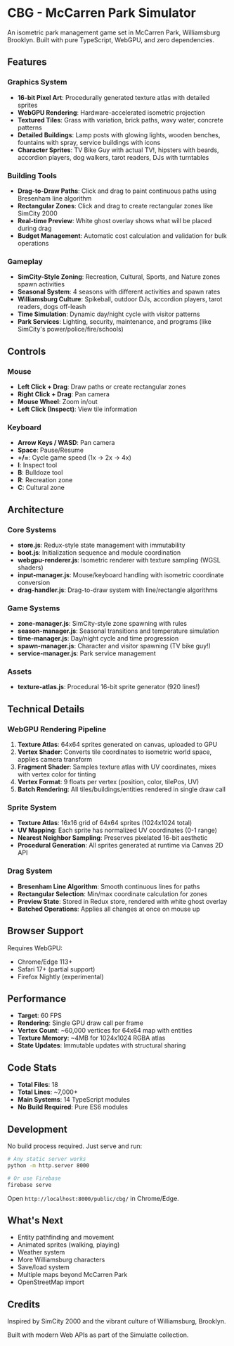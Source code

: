 # CBG - McCarren Park Simulator

An isometric park management game set in McCarren Park, Williamsburg Brooklyn. Built with pure TypeScript, WebGPU, and zero dependencies.

## Features

### Graphics System
- **16-bit Pixel Art**: Procedurally generated texture atlas with detailed sprites
- **WebGPU Rendering**: Hardware-accelerated isometric projection
- **Textured Tiles**: Grass with variation, brick paths, wavy water, concrete patterns
- **Detailed Buildings**: Lamp posts with glowing lights, wooden benches, fountains with spray, service buildings with icons
- **Character Sprites**: TV Bike Guy with actual TV!, hipsters with beards, accordion players, dog walkers, tarot readers, DJs with turntables

### Building Tools
- **Drag-to-Draw Paths**: Click and drag to paint continuous paths using Bresenham line algorithm
- **Rectangular Zones**: Click and drag to create rectangular zones like SimCity 2000
- **Real-time Preview**: White ghost overlay shows what will be placed during drag
- **Budget Management**: Automatic cost calculation and validation for bulk operations

### Gameplay
- **SimCity-Style Zoning**: Recreation, Cultural, Sports, and Nature zones spawn activities
- **Seasonal System**: 4 seasons with different activities and spawn rates
- **Williamsburg Culture**: Spikeball, outdoor DJs, accordion players, tarot readers, dogs off-leash
- **Time Simulation**: Dynamic day/night cycle with visitor patterns
- **Park Services**: Lighting, security, maintenance, and programs (like SimCity's power/police/fire/schools)

## Controls

### Mouse
- **Left Click + Drag**: Draw paths or create rectangular zones
- **Right Click + Drag**: Pan camera
- **Mouse Wheel**: Zoom in/out
- **Left Click (Inspect)**: View tile information

### Keyboard
- **Arrow Keys / WASD**: Pan camera
- **Space**: Pause/Resume
- **+/=**: Cycle game speed (1x → 2x → 4x)
- **I**: Inspect tool
- **B**: Bulldoze tool
- **R**: Recreation zone
- **C**: Cultural zone

## Architecture

### Core Systems
- **store.js**: Redux-style state management with immutability
- **boot.js**: Initialization sequence and module coordination
- **webgpu-renderer.js**: Isometric renderer with texture sampling (WGSL shaders)
- **input-manager.js**: Mouse/keyboard handling with isometric coordinate conversion
- **drag-handler.js**: Drag-to-draw system with line/rectangle algorithms

### Game Systems
- **zone-manager.js**: SimCity-style zone spawning with rules
- **season-manager.js**: Seasonal transitions and temperature simulation
- **time-manager.js**: Day/night cycle and time progression
- **spawn-manager.js**: Character and visitor spawning (TV bike guy!)
- **service-manager.js**: Park service management

### Assets
- **texture-atlas.js**: Procedural 16-bit sprite generator (920 lines!)

## Technical Details

### WebGPU Rendering Pipeline
1. **Texture Atlas**: 64x64 sprites generated on canvas, uploaded to GPU
2. **Vertex Shader**: Converts tile coordinates to isometric world space, applies camera transform
3. **Fragment Shader**: Samples texture atlas with UV coordinates, mixes with vertex color for tinting
4. **Vertex Format**: 9 floats per vertex (position, color, tilePos, UV)
5. **Batch Rendering**: All tiles/buildings/entities rendered in single draw call

### Sprite System
- **Texture Atlas**: 16x16 grid of 64x64 sprites (1024x1024 total)
- **UV Mapping**: Each sprite has normalized UV coordinates (0-1 range)
- **Nearest Neighbor Sampling**: Preserves pixelated 16-bit aesthetic
- **Procedural Generation**: All sprites generated at runtime via Canvas 2D API

### Drag System
- **Bresenham Line Algorithm**: Smooth continuous lines for paths
- **Rectangular Selection**: Min/max coordinate calculation for zones
- **Preview State**: Stored in Redux store, rendered with white ghost overlay
- **Batched Operations**: Applies all changes at once on mouse up

## Browser Support

Requires WebGPU:
- Chrome/Edge 113+
- Safari 17+ (partial support)
- Firefox Nightly (experimental)

## Performance

- **Target**: 60 FPS
- **Rendering**: Single GPU draw call per frame
- **Vertex Count**: ~60,000 vertices for 64x64 map with entities
- **Texture Memory**: ~4MB for 1024x1024 RGBA atlas
- **State Updates**: Immutable updates with structural sharing

## Code Stats

- **Total Files**: 18
- **Total Lines**: ~7,000+
- **Main Systems**: 14 TypeScript modules
- **No Build Required**: Pure ES6 modules

## Development

No build process required. Just serve and run:

```bash
# Any static server works
python -m http.server 8000

# Or use Firebase
firebase serve
```

Open `http://localhost:8000/public/cbg/` in Chrome/Edge.

## What's Next

- Entity pathfinding and movement
- Animated sprites (walking, playing)
- Weather system
- More Williamsburg characters
- Save/load system
- Multiple maps beyond McCarren Park
- OpenStreetMap import

## Credits

Inspired by SimCity 2000 and the vibrant culture of Williamsburg, Brooklyn.

Built with modern Web APIs as part of the Simulatte collection.
